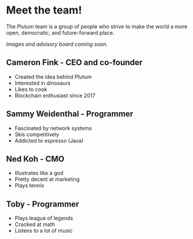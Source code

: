 # Meet the team!
The Plutum team is a group of people who strive to make the world a more open, democratic, and future-forward place.

*Images and advisory board coming soon.*

## Cameron Fink - CEO and co-founder
- Created the idea behind Plutum
- Interested in dinosaurs
- Likes to cook
- Blockchain enthusiast since 2017

## Sammy Weidenthal - Programmer
- Fascinated by network systems
- Skis competitively
- Addicted to espresso (Java)

## Ned Koh - CMO
- Illustrates like a god
- Pretty decent at marketing
- Plays tennis

## Toby - Programmer
- Plays league of legends
- Cracked at math
- Listens to a lot of music
